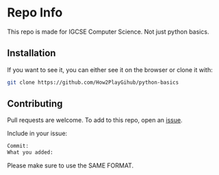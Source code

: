 # Repo Info
This repo is made for IGCSE Computer Science. Not just python basics.

## Installation 
If you want to see it, you can either see it on the browser or clone it with:
```bash
git clone https://github.com/How2PlayGihub/python-basics
```

## Contributing
Pull requests are welcome. To add to this repo, open an [issue](https://github.com/How2PlayGithub/python-basics/issues).

Include in your issue:
```bash
Commit:
What you added:
```

Please make sure to use the SAME FORMAT.
